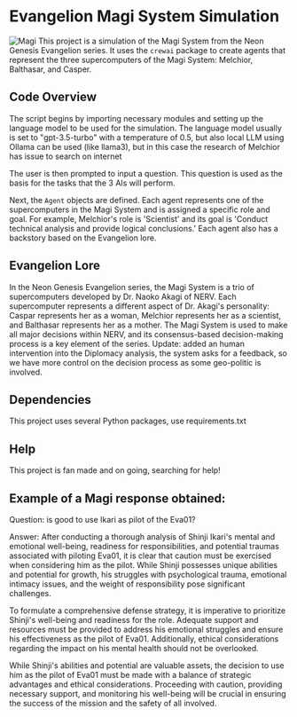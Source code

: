 # Evangelion Magi System Simulation
![Magi](https://github.com/lordpba/AI_Magi/assets/40633120/5fb8c5db-4295-4944-9034-73dd0785cd50)
This project is a simulation of the Magi System from the Neon Genesis Evangelion series. It uses the `crewai` package to create agents that represent the three supercomputers of the Magi System: Melchior, Balthasar, and Casper.


## Code Overview

The script begins by importing necessary modules and setting up the language model to be used for the simulation. The language model usually is set to "gpt-3.5-turbo" with a temperature of 0.5, but also local LLM using Ollama can be used (like llama3), but in this case the research of Melchior has issue to search on internet

The user is then prompted to input a question. This question is used as the basis for the tasks that the 3 AIs will perform.

Next, the `Agent` objects are defined. Each agent represents one of the supercomputers in the Magi System and is assigned a specific role and goal. For example, Melchior's role is 'Scientist' and its goal is 'Conduct technical analysis and provide logical conclusions.' Each agent also has a backstory based on the Evangelion lore.

## Evangelion Lore

In the Neon Genesis Evangelion series, the Magi System is a trio of supercomputers developed by Dr. Naoko Akagi of NERV. Each supercomputer represents a different aspect of Dr. Akagi's personality: Caspar represents her as a woman, Melchior represents her as a scientist, and Balthasar represents her as a mother. The Magi System is used to make all major decisions within NERV, and its consensus-based decision-making process is a key element of the series.
Update: added an human intervention into the Diplomacy analysis, the system asks for a feedback, so we have more control on the decision process as some geo-politic is involved.

## Dependencies

This project uses several Python packages, use requirements.txt

## Help
This project is fan made and on going, searching for help!

## Example of a Magi response obtained:

Question: is good to use Ikari as pilot of the Eva01?

Answer: After conducting a thorough analysis of Shinji Ikari's mental and emotional well-being, readiness for responsibilities, and potential traumas associated with piloting Eva01, it is clear that caution must be exercised when considering him as the pilot. While Shinji possesses unique abilities and potential for growth, his struggles with psychological trauma, emotional intimacy issues, and the weight of responsibility pose significant challenges.

To formulate a comprehensive defense strategy, it is imperative to prioritize Shinji's well-being and readiness for the role. Adequate support and resources must be provided to address his emotional struggles and ensure his effectiveness as the pilot of Eva01. Additionally, ethical considerations regarding the impact on his mental health should not be overlooked.

While Shinji's abilities and potential are valuable assets, the decision to use him as the pilot of Eva01 must be made with a balance of strategic advantages and ethical considerations. Proceeding with caution, providing necessary support, and monitoring his well-being will be crucial in ensuring the success of the mission and the safety of all involved.
